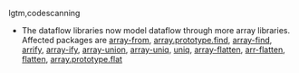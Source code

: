 lgtm,codescanning
* The dataflow libraries now model dataflow through more array libraries.
  Affected packages are
    [array-from](https://npmjs.com/package/array-from),
    [array.prototype.find](https://npmjs.com/package/array.prototype.find),
    [array-find](https://npmjs.com/package/array-find),
    [arrify](https://npmjs.com/package/arrify),
    [array-ify](https://npmjs.com/package/array-ify),
    [array-union](https://npmjs.com/package/array-union),
    [array-uniq](https://npmjs.com/package/array-uniq),
    [uniq](https://npmjs.com/package/uniq),
    [array-flatten](https://npmjs.com/package/array-flatten),
    [arr-flatten](https://npmjs.com/package/arr-flatten),
    [flatten](https://npmjs.com/package/flatten),
    [array.prototype.flat](https://npmjs.com/package/array.prototype.flat)
